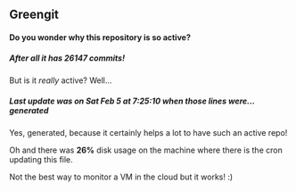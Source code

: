 ## Greengit

#### Do you wonder why this repository is so active?

##### After all it has 26147 commits!

But is it *really* active? Well...

##### Last update was on Sat Feb 5 at 7:25:10 when those lines were... generated

Yes, generated, because it certainly helps a lot to have such an active repo!

Oh and there was **26%** disk usage on the machine
where there is the cron updating this file.

Not the best way to monitor a VM in the cloud but it works! :)
